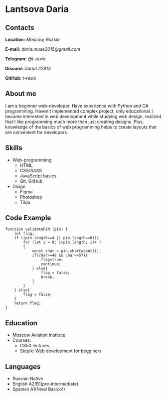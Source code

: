 # Lantsova Daria
## Contacts
**Location:** _Moscow, Russia_

**E-mail:** _daria.muse2015@gmail.com_

**Telegram:** _@t-rexio_

**Discord:** _DariaL#2813_

**GitHub:** _t-rexio_
## About me 
I am a beginner web-developer. Have experience with Python and C# programming. Haven't implemented complex project, only educational. I became interested in web development while studying web design, realized that I like programming much more than just creating designs. Plus, knowledge of the basics of web programming helps to create layouts that are convenient for developers.
## Skills
* Web-programming
    + HTML
    + CSS/SASS
    + JavaScript basics
    + Git, GitHub
* Disign
    + Figma
    + Photoshop
    + Tilda
## Code Example
```
function validatePIN (pin) {
    let flag;
    if ((pin.length==4 || pin.length==6)){
        for (let i = 0; i<pin.length; i++ )
        {
            const char = pin.charCodeAt(i);
            if(char>=48 && char<=57){
                flag=true;
                continue;
            } else{
                flag = false;
                break;
            }
        }
    } else{
        flag = false;
    }
    return flag;
}
```
## Education
* Moscow Aviation Institute
* Courses:
    + CS50 lectures
    + Stepik: Web development for begginers
## Languages
* Russian Native
* English A2/B1(pre-intermediate)
* Spanish A1(Nivel Basico1)